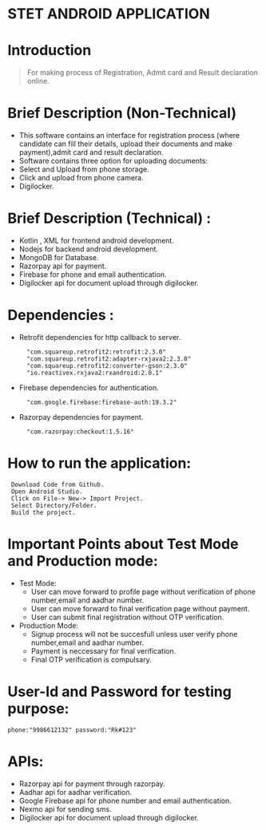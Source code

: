 # STET ANDROID APPLICATION 

# Introduction

> For making process of Registration, Admit card  and Result declaration online.
# Brief Description (Non-Technical) 
- This software contains an interface for registration process (where candidate can fill their details, upload their documents and make payment),admit card and result declaration.
- Software contains three option for uploading documents:
- Select and Upload from phone storage.	
- Click and upload from phone camera.
- Digilocker.
# Brief Description (Technical) : 
- Kotlin , XML for frontend android development.
- Nodejs for backend android development.
- MongoDB for Database.
- Razorpay api for payment.
- Firebase for phone and email authentication.
- Digilocker api for document upload through digilocker.


# Dependencies : 
- Retrofit dependencies for http callback to server.
  ```
  	"com.squareup.retrofit2:retrofit:2.3.0"
  	"com.squareup.retrofit2:adapter-rxjava2:2.3.0"
  	"com.squareup.retrofit2:converter-gson:2.3.0"
  	"io.reactivex.rxjava2:rxandroid:2.0.1"
   ```
- Firebase dependencies for authentication.
  ```
	"com.google.firebase:firebase-auth:19.3.2"
  ```

- Razorpay dependencies for payment.
  ```
	"com.razorpay:checkout:1.5.16"
  ```




# How to run the application:
```
 Download Code from Github.
 Open Android Studio.
 Click on File-> New-> Import Project.
 Select Directory/Folder.
 Build the project.
```
 
#  Important Points about Test Mode and Production mode:
- Test Mode:
	- User can move forward to profile page without verification of phone number,email and aadhar number.
	- User can move forward to final verification page without payment.
	- User can submit final registration without OTP verification.
- Production Mode:
	- Signup process will not be succesfull unless user verify phone number,email and aadhar number.
	- Payment is neccessary for final verification.
	- Final OTP verification is compulsary.

# User-Id and Password for testing purpose:
	phone:"9986612132" password:"Rk#123"

# APIs: 
- Razorpay api for payment through razorpay.
- Aadhar api for aadhar verification.
- Google Firebase api for phone number and email authentication.
- Nexmo api for sending sms.
- Digilocker api for document upload through digilocker.
